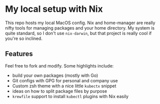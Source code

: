 # My local setup with Nix

This repo hosts my local MacOS config. Nix and home-manager are really nifty tools for managing packages and your home directory. My system is quite standard, so I don't use `nix-darwin`, but that project is really cool if you're so inclined.

## Features

Feel free to fork and modify. Some highlights include:

 - build your own packages (mostly with Go)
 - Git configs with GPG for personal and company use
 - Custom zsh theme with a nice little `kubectx` snippet
 - ideas on how to split package files by purpose
 - `krewfile` support to install `kubectl` plugins with Nix easily
